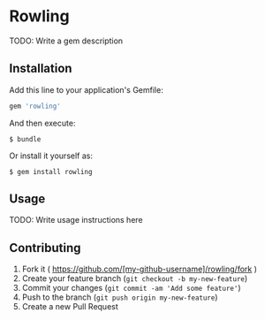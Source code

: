 # Rowling

TODO: Write a gem description

## Installation

Add this line to your application's Gemfile:

```ruby
gem 'rowling'
```

And then execute:

    $ bundle

Or install it yourself as:

    $ gem install rowling

## Usage

TODO: Write usage instructions here

## Contributing

1. Fork it ( https://github.com/[my-github-username]/rowling/fork )
2. Create your feature branch (`git checkout -b my-new-feature`)
3. Commit your changes (`git commit -am 'Add some feature'`)
4. Push to the branch (`git push origin my-new-feature`)
5. Create a new Pull Request
